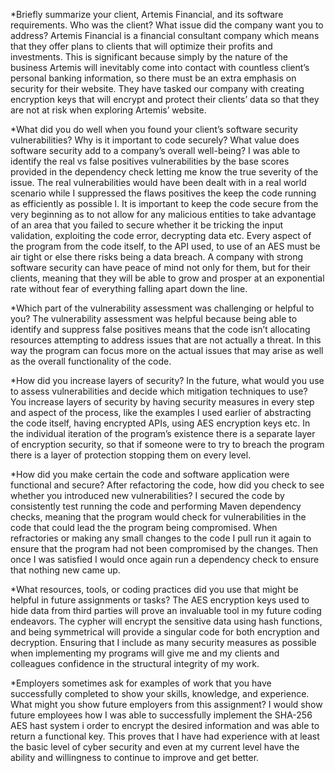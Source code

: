 *Briefly summarize your client, Artemis Financial, and its software requirements. Who was the client? What issue did the company want you to address?
Artemis Financial is a financial consultant company which means that they offer plans to clients that will optimize their profits and investments. This is significant because simply by the nature of the business Artemis will inevitably come into contact with countless client’s personal banking information, so there must be an extra emphasis on security for their website. They have tasked our company with creating encryption keys that will encrypt and protect their clients’ data so that they are not at risk when exploring Artemis’ website.

*What did you do well when you found your client’s software security vulnerabilities? Why is it important to code securely? What value does software security add to a company’s overall well-being?
I was able to identify the real vs false positives vulnerabilities by the base scores provided in the dependency check letting me know the true severity of the issue. The real vulnerabilities would have been dealt with in a real world scenario while I suppressed the flaws positives the keep the code running as efficiently as possible l. It is important to keep the code secure from the very beginning as to not allow for any malicious entities to take advantage of an area that you failed to secure whether it be tricking the input validation, exploiting the code error, decrypting data etc. Every aspect of the program from the code itself, to the API used, to use of an AES must be air tight or else there risks being a data breach. A company with strong software security can have peace of mind not only for them, but for their clients, meaning that they will be able to grow and prosper at an exponential rate without fear of everything falling apart down the line.

*Which part of the vulnerability assessment was challenging or helpful to you?
The vulnerability assessment was helpful because being able to identify and suppress false positives means that the code isn’t allocating resources attempting to address issues that are not actually a threat. In this way the program can focus more on the actual issues that may arise as well as the overall functionality of the code.

*How did you increase layers of security? In the future, what would you use to assess vulnerabilities and decide which mitigation techniques to use?
You increase layers of security by having security measures in every step and aspect of the process, like the examples I used earlier of abstracting the code itself, having encrypted APIs, using AES encryption keys etc. In the individual iteration of the program’s existence there is a separate layer of encryption security, so that if someone were to try to breach the program there is a layer of protection stopping them on every level.

*How did you make certain the code and software application were functional and secure? After refactoring the code, how did you check to see whether you introduced new vulnerabilities?
I secured the code by consistently test running the code and performing Maven dependency checks, meaning that the program would check for vulnerabilities in the code that could lead the the program being compromised. When refractories or making any small changes to the code I pull run it again to ensure that the program had not been compromised by the changes. Then once I was satisfied I would once again run a dependency check to ensure that nothing new came up.

*What resources, tools, or coding practices did you use that might be helpful in future assignments or tasks?
The AES encryption keys used to hide data from third parties will prove an invaluable tool in my future coding endeavors. The cypher will encrypt the sensitive data using hash functions, and being symmetrical will provide a singular code for both encryption and decryption. Ensuring that I include as many security measures as possible when implementing my programs will give me and my clients and colleagues confidence in the structural integrity of my work.

*Employers sometimes ask for examples of work that you have successfully completed to show your skills, knowledge, and experience. What might you show future employers from this assignment?
I would show future employees how I was able to successfully implement the SHA-256 AES hast system i order to encrypt the desired information and was able to return a functional key. This proves that I have had experience with at least the basic level of cyber security and even at my current level have the ability and willingness to continue to improve and get better.
